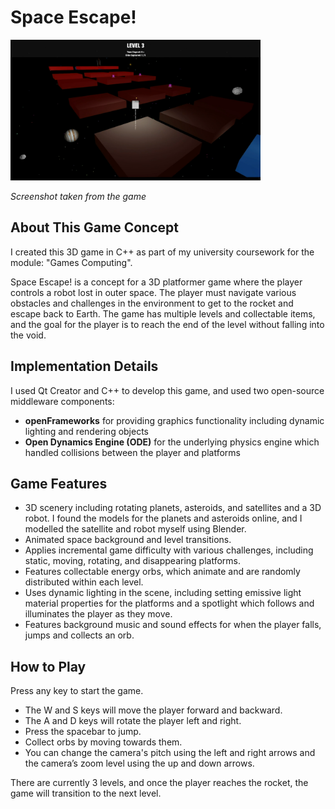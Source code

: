 # Space Escape!

<img src='screenshot.png' alt='Screenshot taken from the Game' width='400' />

_Screenshot taken from the game_

## About This Game Concept

I created this 3D game in C++ as part of my university coursework for the module: "Games Computing".

Space Escape! is a concept for a 3D platformer game where the player controls a robot lost in outer space. The player must navigate various obstacles and challenges in the environment to get to the rocket and escape back to Earth. The game has multiple levels and collectable items, and the goal for the player is to reach the end of the level without falling into the void.

## Implementation Details

I used Qt Creator and C++ to develop this game, and used two open-source middleware components:
- **openFrameworks** for providing graphics functionality including dynamic lighting and rendering objects
- **Open Dynamics Engine (ODE)** for the underlying physics engine which handled collisions between the player and platforms

## Game Features
- 3D scenery including rotating planets, asteroids, and satellites and a 3D robot. I
found the models for the planets and asteroids online, and I modelled the satellite and
robot myself using Blender.
- Animated space background and level transitions.
- Applies incremental game difficulty with various challenges, including static, moving,
rotating, and disappearing platforms.
- Features collectable energy orbs, which animate and are randomly distributed within
each level.
- Uses dynamic lighting in the scene, including setting emissive light material properties
for the platforms and a spotlight which follows and illuminates the player as they move.
- Features background music and sound effects for when the player falls, jumps and
collects an orb.

## How to Play

Press any key to start the game.

- The W and S keys will move the player forward and backward.
- The A and D keys will rotate the player left and right.
- Press the spacebar to jump.
- Collect orbs by moving towards them.
- You can change the camera's pitch using the left and right arrows and the camera’s zoom level using the up and down arrows.

There are currently 3 levels, and once the player reaches the rocket, the game will transition to the next level.



